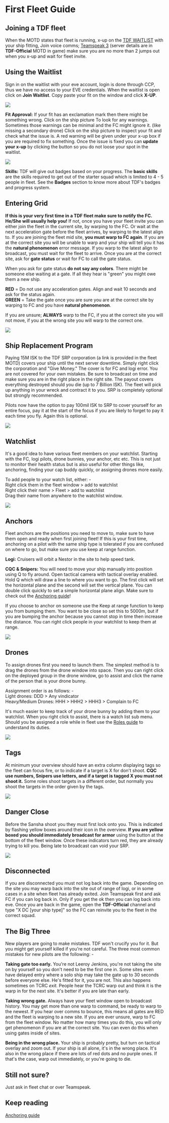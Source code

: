 # First Fleet Guide

## Joining a TDF fleet

When the MOTD states that fleet is running, x-up on the [TDF WAITLIST](/) with your ship fitting, Join voice comms; [Teamspeak 3](https://www.teamspeak.com/en/) (server details are in **TDF-Official** MOTD in game) make sure you are no more than 2 jumps out when you x-up and wait for fleet invite.

## Using the Waitlist

Sign in on the waitlist with your eve account, login is done through CCP, thus we have no access to your EVE credentials. When the waitlist is open click on **Join Waitlist**. Copy paste your fit on the window and click **X-UP**.

![](copytoclipboard.png)

**Fit Approval:** If your fit has an exclamation mark then there might be something wrong. Click on the ship picture To look for any warnings. Sometimes those warnings can be minimal and the FC might ignore it. (like missing a secondary drone) Click on the ship picture to inspect your fit and check what the issue is. A red warning will be given under your x-up box if you are required to fix something. Once the issue is fixed you can **update your x-up** by clicking the button so you do not loose your spot in the waitlist.

![](pendingapproval.png)

**Skills:** TDF will give out badges based on your progress. The **basic skills** are the skills required to get out of the starter squad which is limited to 4 - 5 people in fleet. See the **Badges** section to know more about TDF's badges and progress system.

## Entering Grid

**If this is your very first time in a TDF fleet make sure to notify the FC. He/She will usually help you!** If not, once you have your fleet invite you can either join the fleet in the current site, by warping to the FC. Or wait at the next acceleration gate before the fleet arrives, by warping to the latest align to. If you are joining the fleet mid site, **you must warp to FC again**. If you are at the correct site you will be unable to warp and your ship will tell you it has the **natural phenomenon** error message. If you warp to the latest align to broadcast, you must wait for the fleet to arrive. Once you are at the correct site, ask for **gate status** or wait for FC to call the gate status.

When you ask for gate status **do not say any colors**. There might be someone else waiting at a gate. If all they hear is "green" you might owe them a new ship.

**RED** = Do not use any acceleration gates. Align and wait 10 seconds and ask for the status again.  
**GREEN** = Take the gate once you are sure you are at the correct site by warping to FC and you have **natural phenomenon**.

If you are unsure; **ALWAYS** warp to the FC, if you at the correct site you will not move, if you at the wrong site you will warp to the correct one.

![](gettofleet.png)

## Ship Replacement Program

Paying 15M ISK to the TDF SRP corporation (a link is provided in the fleet MOTD) covers your ship until the next server downtime. Simply right click the corporation and "Give Money." The cover is for FC and logi error. You are not covered for your own mistakes. Be sure to broadcast on time and make sure you are in the right place in the right site. The payout covers everything destroyed should you die (up to 7 Billion ISK). The fleet will pick up anything in your wreck and contract it to you. SRP is completely optional but strongly recommended.

Pilots now have the option to pay 100mil ISK to SRP to cover yourself for an entire focus, pay it at the start of the focus if you are likely to forget to pay it each time you fly. Again this is optional.

![](paysrp.png)

## Watchlist

It's a good idea to have various fleet members on your watchlist. Starting with the FC, logi pilots, drone bunnies, your anchor, etc etc. This is not just to monitor their health status but is also useful for other things like, anchoring, finding your cap buddy quickly, or assigning drones more easily.

To add people to your watch list, either: -  
Right click them in the fleet window > add to watchlist  
Right click their name > Fleet > add to watchlist  
Drag their name from anywhere to the watchlist window.

![](addtowatch.png)

## Anchors

Fleet anchors are the positions you need to move to, make sure to have them open and ready when first joining fleet! If this is your first time, anchoring on a pilot with the same ship type is tolerated if you are confused on where to go, but make sure you use keep at range function.

**Logi:** Cruisers will orbit a Nestor in the site to help speed tank.

**CQC & Snipers:** You will need to move your ship manually into position using Q to fly around. Open tactical camera with tactical overlay enabled. Hold Q which will draw a line to where you want to go. The first click will set the horizontal plane and the second will set the vertical plane. You can double click quickly to set a simple horizontal plane align. Make sure to check out the [Anchoring guide](/guide/dps)!

If you choose to anchor on someone use the Keep at range function to keep you from bumping them. You want to be close so set this to 5000m, but if you are bumping the anchor because you cannot stop in time then increase the distance. You can right click people in your watchlist to keep them at range.

![](anchor.png)

## Drones

To assign drones first you need to launch them. The simplest method is to drag the drones from the drone window into space. Then you can right click on the deployed group in the drone window, go to assist and click the name of the person that is your drone bunny.

Assignment order is as follows: -  
Light drones:        DDD > Any vindicator  
Heavy/Medium Drones: HHH > HHH2 > HHH3 > Complain to FC

It's much easier to keep track of your drone bunny by adding them to your watchlist. When you right click to assist, there is a watch list sub menu.
Should you be assigned a role while in fleet use the [Roles guide](/guide/roles) to understand its duties.

![](dronesout.png)

## Tags

At minimum your overview should have an extra column displaying tags so the fleet can focus fire, or to indicate if a target is X for don't shoot. **CQC use numbers, Snipers use letters, and if a target is tagged X you must not shoot it.** Some roles shoot targets in a different order, but normally you shoot the targets in the order given by the tags.

![](tagcolumn.png)

## Danger Close

Before the Sansha shoot you they must first lock onto you. This is indicated by flashing yellow boxes around their icon in the overview. **If you are yellow boxed you should immediately broadcast for armor** using the button at the bottom of the fleet window. Once these indicators turn red, they are already trying to kill you. Being late to broadcast can void your SRP.

![](caneveryonejuststopgettingshot.png)

## Disconnected

If you are disconnected you must not log back into the game. Depending on the site you may warp back into the site out of range of logi, or in some cases in a site when fleet has already exited. Join Teamspeak first and ask FC if you can log back in. Only if you get the ok then you can log back into eve. Once you are back in the game, open the **TDF-Official** channel and type "X DC \[your ship type\]" so the FC can reinvite you to the fleet in the correct squad.

## The Big Three

New players are going to make mistakes. TDF won't crucify you for it. But you might get yourself killed if you're not careful. The three most common mistakes for new pilots are the following: -

**Taking gate too early.** You're not Leeroy Jenkins, you're not taking the site on by yourself so you don't need to be the first one in. Some sites even have delayed entry where a solo ship may take the gate up to 30 seconds before everyone else. He's fitted for it, you are not. This also happens sometimes on TCRC _exit._ People hear the TCRC warp out and think it is the warp in for the next site. It's better if you are late than early.

**Taking wrong gate.** Always have your fleet window open to broadcast history. You may get more than one warp to command, be ready to warp to the newest. If you hear over comms to bounce, this means all gates are RED and the fleet is warping to a new site. If you are ever unsure, warp to FC from the fleet window. No matter how many times you do this, you will only get phenomenon if you are at the correct site. You can even do this when using gates inside of sites.

**Being in the wrong place.** Your ship is probably pretty, but turn on tactical overlay and zoom out. If your ship is all alone, it's in the wrong place. It's also in the wrong place if there are lots of red dots and no purple ones. If that's the case, warp out immediately, or you're going to die.

## Still not sure?

Just ask in fleet chat or over Teamspeak.

## Keep reading

[Anchoring guide](/guide/dps)
